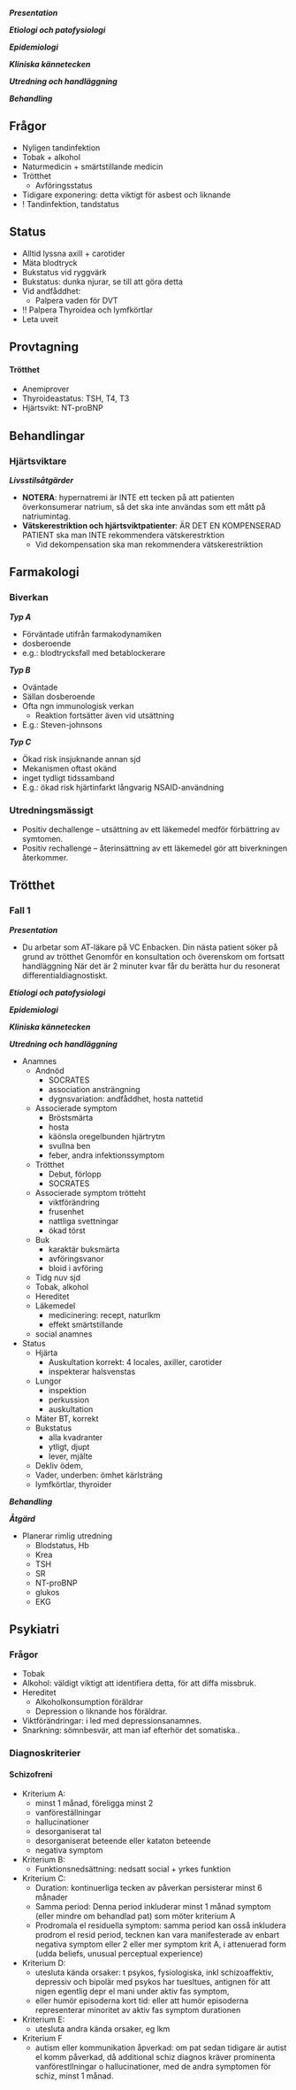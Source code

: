 ***Presentation***

***Etiologi och patofysiologi***

***Epidemiologi***

***Kliniska kännetecken***

***Utredning och handläggning***

***Behandling***



## Frågor

* Nyligen tandinfektion
* Tobak + alkohol
* Naturmedicin + smärtstillande medicin
* Trötthet
  * Avföringsstatus
* Tidigare exponering: detta viktigt för asbest och liknande
* ! Tandinfektion, tandstatus



## Status

* Alltid lyssna axill + carotider
* Mäta blodtryck
* Bukstatus vid ryggvärk
* Bukstatus: dunka njurar, se till att göra detta
* Vid andfåddhet:
  * Palpera vaden för DVT
* !! Palpera Thyroidea och lymfkörtlar
* Leta uveit



## Provtagning

#### Trötthet

* Anemiprover
* Thyroideastatus: TSH, T4, T3
* Hjärtsvikt: NT-proBNP





## Behandlingar

### Hjärtsviktare

***Livsstilsåtgärder***

* **NOTERA**: hypernatremi är INTE ett tecken på att patienten överkonsumerar natrium, så det ska inte användas som ett mått på natriumintag.  
* **Vätskerestriktion och hjärtsviktpatienter**: ÄR DET EN KOMPENSERAD PATIENT ska man INTE rekommendera vätskerestrktion
  * Vid dekompensation ska man rekommendera vätskerestriktion





## Farmakologi

### Biverkan

***Typ A***

* Förväntade utifrån farmakodynamiken
* dosberoende
* e.g.: blodtrycksfall med betablockerare



***Typ B***

* Oväntade
* Sällan dosberoende
* Ofta ngn immunologisk verkan
  * Reaktion fortsätter även vid utsättning
* E.g.: Steven-johnsons



***Typ C***

* Ökad risk insjuknande annan sjd
* Mekanismen oftast okänd
* inget tydligt tidssamband
* E.g.: ökad risk hjärtinfarkt långvarig NSAID-användning



### Utredningsmässigt

* Positiv dechallenge – utsättning av ett läkemedel medför förbättring av symtomen.
* Positiv rechallenge – återinsättning av ett läkemedel gör att biverkningen återkommer.







## Trötthet

### Fall 1

***Presentation***

* Du arbetar som AT-läkare på VC Enbacken. Din nästa patient söker på grund av trötthet Genomför en konsultation och överenskom om fortsatt handläggning När det är 2 minuter kvar får du berätta hur du resonerat differentialdiagnostiskt.

***Etiologi och patofysiologi***

***Epidemiologi***

***Kliniska kännetecken***

***Utredning och handläggning***

* Anamnes
  * Andnöd
    * SOCRATES
    * association ansträngning
    * dygnsvariation: andfåddhet, hosta nattetid
  * Associerade symptom
    * Bröstsmärta
    * hosta
    * käönsla oregelbunden hjärtrytm
    * svullna ben
    * feber, andra infektionssymptom
  * Trötthet
    * Debut, förlopp
    * SOCRATES
  * Associerade symptom trötteht
    * viktförändring
    * frusenhet
    * nattliga svettningar
    * ökad törst
  * Buk
    * karaktär buksmärta
    * avföringsvanor
    * bloid i avföring
  * Tidg nuv sjd
  * Tobak, alkohol
  * Hereditet
  * Läkemedel
    * medicinering: recept, naturlkm
    * effekt smärtstillande
  * social anamnes
* Status
  * Hjärta
    * Auskultation korrekt: 4 locales, axiller, carotider
    * inspekterar halsvenstas
  * Lungor
    * inspektion
    * perkussion
    * auskultation
  * Mäter BT, korrekt
  * Bukstatus
    * alla kvadranter
    * ytligt, djupt
    * lever, mjälte
  * Dekliv ödem,
  * Vader, underben: ömhet kärlsträng
  * lymfkörtlar, thyroider



***Behandling***

***Åtgärd***

* Planerar rimlig utredning
  * Blodstatus, Hb
  * Krea
  * TSH
  * SR
  * NT-proBNP
  * glukos
  * EKG

## Psykiatri
### Frågor
* Tobak
* Alkohol: väldigt viktigt att identifiera detta, för att diffa missbruk. 
* Hereditet
  * Alkoholkonsumption föräldrar
  * Depression o liknande hos föräldrar. 
* Viktförändringar: i led med depressionsanamnes. 
* Snarkning: sömnbesvär, att man iaf efterhör det somatiska..

### Diagnoskriterier
#### Schizofreni
* Kriterium A:
  * minst 1 månad, föreligga minst 2
  * vanföreställningar
  * hallucinationer
  * desorganiserat tal
  * desorganiserat beteende eller kataton beteende
  * negativa symptom
* Kriterium B: 
  * Funktionsnedsättning: nedsatt social + yrkes funktion
* Kriterium C: 
  * Duration: kontinuerliga tecken av påverkan persisterar minst 6 månader
  * Samma period: Denna period inkluderar minst 1 månad symptom (eller mindre om behandlad pat) som möter kriterium A
  * Prodromala el residuella symptom: samma period kan osså inkludera prodrom el resid period, tecknen kan vara manifesterade av enbart negativa symptom eller 2 eller mer symptom krit A, i attenuerad form (udda beliefs, unusual perceptual experience)
* Kriterium D: 
  * utesluta kända orsaker: t psykos, fysiologiska, inkl schizoaffektiv, depressiv och bipolär med psykos har tuesltues, antignen för att nigen egentlig depr el mani under aktiv fas symptom, 
  * eller humör episoderna kort tid: eller att humör episoderna representerar minoritet av aktiv fas symptom durationen
* Kriterium E: 
  * utesluta andra kända orsaker, eg lkm
* Kriterium F
  * autism eller kommunikation åpverkad: om pat sedan tidigare är autist el komm påverkad, då additional schiz diagnos kräver prominenta vanförestllningar o hallucinationer, med de  andra symptomen för schiz, minst 1 månad. 


